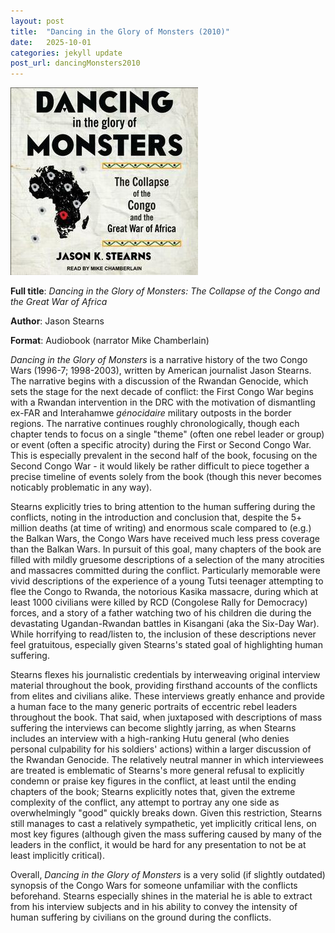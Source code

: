 ```yaml
---
layout: post
title:  "Dancing in the Glory of Monsters (2010)"
date:   2025-10-01
categories: jekyll update
post_url: dancingMonsters2010
---
```





<!-- <img style="float: right;" src="/assets/covers/dancingMonsters2010.jpg"> -->
![Dancing in the Glory of Monsters](/assets/covers/dancingMonsters2010.jpg#left)

**Full title**: _Dancing in the Glory of Monsters: The Collapse of the Congo and the Great War of Africa_ 

**Author**: Jason Stearns

**Format**: Audiobook (narrator Mike Chamberlain)

_Dancing in the Glory of Monsters_ is a narrative history of the two Congo Wars (1996-7; 1998-2003), written by American journalist Jason Stearns. The narrative begins with a discussion of the Rwandan Genocide, which sets the stage for the next decade of conflict: the First Congo War begins with a Rwandan intervention in the DRC with the motivation of dismantling ex-FAR and Interahamwe _génocidaire_ military outposts in the border regions. The narrative continues roughly chronologically, though each chapter tends to focus on a single "theme" (often one rebel leader or group) or event (often a specific atrocity) during the First or Second Congo War. This is especially prevalent in the second half of the book, focusing on the Second Congo War - it would likely be rather difficult to piece together a precise timeline of events solely from the book (though this never becomes noticably problematic in any way). 

Stearns explicitly tries to bring attention to the human suffering during the conflicts, noting in the introduction and conclusion that, despite the 5+ million deaths (at time of writing) and enormous scale compared to (e.g.) the Balkan Wars, the Congo Wars have received much less press coverage than the Balkan Wars. In pursuit of this goal, many chapters of the book are filled with mildly gruesome descriptions of a selection of the many atrocities and massacres committed during the conflict. Particularly memorable were vivid descriptions of the experience of a young Tutsi teenager attempting to flee the Congo to Rwanda, the notorious Kasika massacre, during which at least 1000 civilians were killed by RCD (Congolese Rally for Democracy) forces, and a story of a father watching two of his children die during the devastating Ugandan-Rwandan battles in Kisangani (aka the Six-Day War). While horrifying to read/listen to, the inclusion of these descriptions never feel gratuitous, especially given Stearns's stated goal of highlighting human suffering. 

Stearns flexes his journalistic credentials by interweaving original interview material throughout the book, providing firsthand accounts of the conflicts from elites and civilians alike. These interviews greatly enhance and provide a human face to the many generic portraits of eccentric rebel leaders throughout the book. That said, when juxtaposed with descriptions of mass suffering the interviews can become slightly jarring, as when Stearns includes an interview with a high-ranking Hutu general (who denies personal culpability for his soldiers' actions) within a larger discussion of the Rwandan Genocide. The relatively neutral manner in which interviewees are treated is emblematic of Stearns's more general refusal to explicitly condemn or praise key figures in the conflict, at least until the ending chapters of the book; Stearns explicitly notes that, given the extreme complexity of the conflict, any attempt to portray any one side as overwhelmingly "good" quickly breaks down. Given this restriction, Stearns still manages to cast a relatively sympathetic, yet implicitly critical lens, on most key figures (although given the mass suffering caused by many of the leaders in the conflict, it would be hard for any presentation to not be at least implicitly critical). 

Overall, _Dancing in the Glory of Monsters_ is a very solid (if slightly outdated) synopsis of the Congo Wars for someone unfamiliar with the conflicts beforehand. Stearns especially shines in the material he is able to extract from his interview subjects and in his ability to convey the intensity of human suffering by civilians on the ground during the conflicts. 
